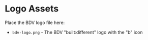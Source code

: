 # Logo Assets

Place the BDV logo file here:
- `bdv-logo.png` - The BDV "built:different" logo with the "b" icon
